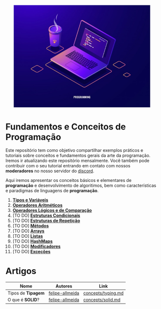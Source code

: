 <h1 align="center">
  <img src="/Images/concepts.jpg" alt="Concepts" width="450px" />
</h1>

# Fundamentos e Conceitos de Programação

Este repositório tem como objetivo compartilhar exemplos práticos e tutoriais sobre conceitos e fundamentos gerais da arte da programação.
Iremos ir atualizando este repositório mensalmente. Você também pode contribuir com o seu tutorial entrando em contato com nossos **moderadores** no nosso servidor do [discord](https://discord.gg/FvkzVcr).
<br>

Aqui iremos apresentar os conceitos básicos e elementares de **programação** e desenvolvimento de algoritimos, bem como características e paradigmas de linguagens de **programação**.

1. [**Tipos e Variáveis**](https://github.com/Pampa-Devs/concepts/blob/master/Fundamentals/variables.md)
2. [**Operadores Aritméticos**](https://github.com/Pampa-Devs/concepts/blob/master/Fundamentals/arithmetic-operators.md)
3. [**Operadores Lógicos e de Comparação**](https://github.com/Pampa-Devs/concepts/blob/master/Fundamentals/logical-comparison-operators.md)
4. [TO DO] [**Estruturas Condicionais**]()
5. [TO DO] [**Estruturas de Repetição**]()
6. [TO DO] [**Métodos**]()
7. [TO DO] [**Arrays**]()
8. [TO DO] [**Listas**]()
9. [TO DO] [**HashMaps**]()
10. [TO DO] [**Modificadores**]()
11. [TO DO] [**Exceções**]()

# Artigos

Nome | Autores | Link
------- | ------- | -------
Tipos de **Tipagem** | [felipe-allmeida](https://github.com/felipe-allmeida) | [concepts/typing.md](https://github.com/Pampa-Devs/concepts/blob/master/Concepts/typing.md)
O que é **SOLID**? | [felipe-allmeida](https://github.com/felipe-allmeida) | [concepts/solid.md](https://github.com/Pampa-Devs/concepts/blob/master/Concepts/solid.md)
